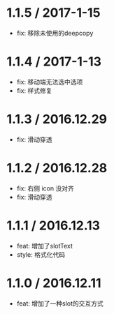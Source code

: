 1.1.5 / 2017-1-15
==================
 * fix: 移除未使用的deepcopy

1.1.4 / 2017-1-13
==================
 * fix: 移动端无法选中选项
 * fix: 样式修复

1.1.3 / 2016.12.29
==================
 * fix: 滑动穿透

1.1.2 / 2016.12.28
==================
 * fix: 右侧 icon 没对齐
 * fix: 滑动穿透

1.1.1 / 2016.12.13
==================
 * feat: 增加了slotText
 * style: 格式化代码

1.1.0 / 2016.12.11
==================
 * feat: 增加了一种slot的交互方式
